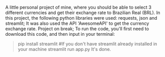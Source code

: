 A little personal project of mine, where you should be able to select 3 different currencies and get their exchange rate to Brazilian Real (BRL). In this project, the following python libraries were used: requests, json and streamlit; It was also used the API 'AwesomeAPI' to get the currency exchange rate.
Project on break;
To run the code, you'll first need to download this code, and then input in your terminal:
>pip install streamlit #If you don't have streamlit already installed in your machine
>streamlit run app.py
It's done.
